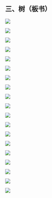 ## 三、树（板书）

![](img/tree-01.jpg)

![](img/tree-02.jpg)

![](img/tree-03.jpg)

![](img/tree-04.jpg)

![](img/tree-05.jpg)

![](img/tree-06.jpg)

![](img/tree-07.jpg)

![](img/tree-08.jpg)

![](img/tree-09.jpg)

![](img/tree-10.jpg)

![](img/tree-11.jpg)

![](img/tree-12.jpg)

![](img/tree-13.jpg)

![](img/tree-14.jpg)

![](img/tree-15.jpg)

![](img/tree-16.jpg)

![](img/tree-17.jpg)

![](img/tree-18.jpg)

![](img/tree-19.jpg)

